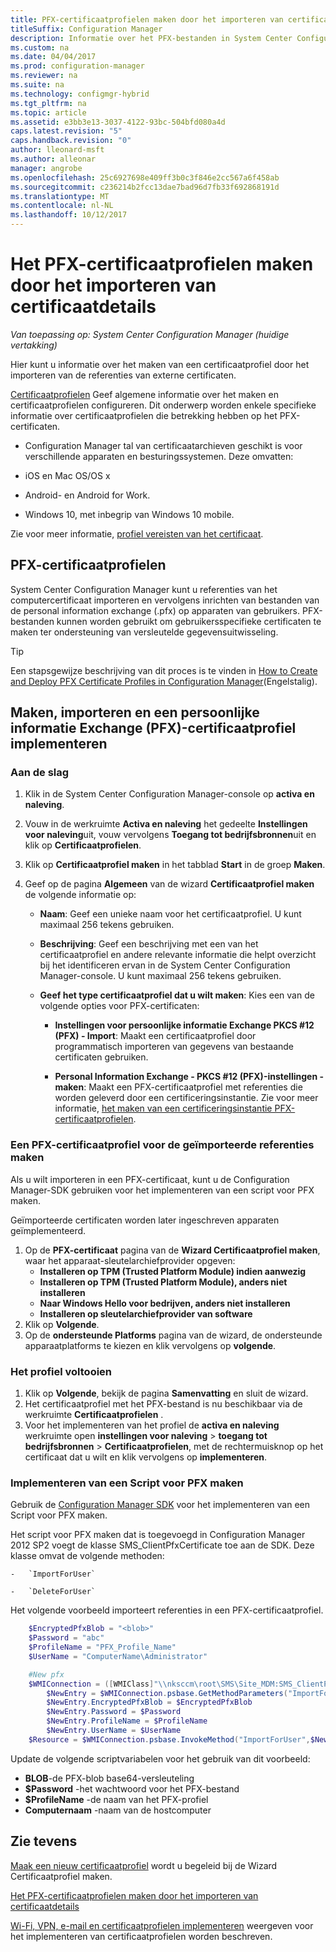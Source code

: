 ```yaml
---
title: PFX-certificaatprofielen maken door het importeren van certificaatdetails
titleSuffix: Configuration Manager
description: Informatie over het PFX-bestanden in System Center Configuration Manager gebruiken voor het genereren van gebruikersspecifieke certificaten die ondersteuning van versleutelde gegevensuitwisseling.
ms.custom: na
ms.date: 04/04/2017
ms.prod: configuration-manager
ms.reviewer: na
ms.suite: na
ms.technology: configmgr-hybrid
ms.tgt_pltfrm: na
ms.topic: article
ms.assetid: e3bb3e13-3037-4122-93bc-504bfd080a4d
caps.latest.revision: "5"
caps.handback.revision: "0"
author: lleonard-msft
ms.author: alleonar
manager: angrobe
ms.openlocfilehash: 25c6927698e409ff3b0c3f846e2cc567a6f458ab
ms.sourcegitcommit: c236214b2fcc13dae7bad96d7fb33f692868191d
ms.translationtype: MT
ms.contentlocale: nl-NL
ms.lasthandoff: 10/12/2017
---
```

# <a name="how-to-create-pfx-certificate-profiles-by-importing-certificate-details"></a>Het PFX-certificaatprofielen maken door het importeren van certificaatdetails

*Van toepassing op: System Center Configuration Manager (huidige vertakking)*


Hier kunt u informatie over het maken van een certificaatprofiel door het importeren van de referenties van externe certificaten.  

[Certificaatprofielen](../../protect/deploy-use/introduction-to-certificate-profiles.md) Geef algemene informatie over het maken en certificaatprofielen configureren. Dit onderwerp worden enkele specifieke informatie over certificaatprofielen die betrekking hebben op het PFX-certificaten.

-  Configuration Manager tal van certificaatarchieven geschikt is voor verschillende apparaten en besturingssystemen.  Deze omvatten:

 -   iOS en Mac OS/OS x
 -   Android- en Android for Work.
 -   Windows 10, met inbegrip van Windows 10 mobile.

Zie voor meer informatie, [profiel vereisten van het certificaat](../../protect/plan-design/prerequisites-for-certificate-profiles.md).

## <a name="pfx-certificate-profiles"></a>PFX-certificaatprofielen
System Center Configuration Manager kunt u referenties van het computercertificaat importeren en vervolgens inrichten van bestanden van de personal information exchange (.pfx) op apparaten van gebruikers. PFX-bestanden kunnen worden gebruikt om gebruikersspecifieke certificaten te maken ter ondersteuning van versleutelde gegevensuitwisseling.

> [!TIP]  
>  Een stapsgewijze beschrijving van dit proces is te vinden in [How to Create and Deploy PFX Certificate Profiles in Configuration Manager](http://blogs.technet.com/b/karanrustagi/archive/2015/09/01/how-to-create-and-deploy-pfx-certificate-profiles-in-configuration-manager.aspx)(Engelstalig).  

## <a name="create-import-and-deploy-a-personal-information-exchange-pfx-certificate-profile"></a>Maken, importeren en een persoonlijke informatie Exchange (PFX)-certificaatprofiel implementeren  

### <a name="get-started"></a>Aan de slag

1.  Klik in de System Center Configuration Manager-console op **activa en naleving**.  
2.  Vouw in de werkruimte **Activa en naleving** het gedeelte **Instellingen voor naleving**uit, vouw vervolgens **Toegang tot bedrijfsbronnen**uit en klik op **Certificaatprofielen**.  

3.  Klik op **Certificaatprofiel maken** in het tabblad **Start** in de groep **Maken**.

4.  Geef op de pagina **Algemeen** van de wizard **Certificaatprofiel maken** de volgende informatie op:  

    -   **Naam**: Geef een unieke naam voor het certificaatprofiel. U kunt maximaal 256 tekens gebruiken.  

    -   **Beschrijving**: Geef een beschrijving met een van het certificaatprofiel en andere relevante informatie die helpt overzicht bij het identificeren ervan in de System Center Configuration Manager-console. U kunt maximaal 256 tekens gebruiken.  

    -   **Geef het type certificaatprofiel dat u wilt maken**: Kies een van de volgende opties voor PFX-certificaten:  

        -   **Instellingen voor persoonlijke informatie Exchange PKCS #12 (PFX) - Import**: Maakt een certificaatprofiel door programmatisch importeren van gegevens van bestaande certificaten gebruiken.  

        -   **Personal Information Exchange - PKCS #12 (PFX)-instellingen - maken**: Maakt een PFX-certificaatprofiel met referenties die worden geleverd door een certificeringsinstantie.  Zie voor meer informatie, [het maken van een certificeringsinstantie PFX-certificaatprofielen](../../mdm/deploy-use/create-pfx-certificate-profiles.md).


### <a name="create-a-pfx-certificate-profile-for-the-imported-credentials"></a>Een PFX-certificaatprofiel voor de geïmporteerde referenties maken

Als u wilt importeren in een PFX-certificaat, kunt u de Configuration Manager-SDK gebruiken voor het implementeren van een script voor PFX maken. 

Geïmporteerde certificaten worden later ingeschreven apparaten geïmplementeerd.

1. Op de **PFX-certificaat** pagina van de **Wizard Certificaatprofiel maken**, waar het apparaat-sleutelarchiefprovider opgeven:
    -   **Installeren op TPM (Trusted Platform Module) indien aanwezig**  
    -   **Installeren op TPM (Trusted Platform Module), anders niet installeren** 
    -   **Naar Windows Hello voor bedrijven, anders niet installeren** 
    -   **Installeren op sleutelarchiefprovider van software** 
2. Klik op **Volgende**. 
3. Op de **ondersteunde Platforms** pagina van de wizard, de ondersteunde apparaatplatforms te kiezen en klik vervolgens op **volgende**.

### <a name="finish-the-profile"></a>Het profiel voltooien

1.  Klik op **Volgende**, bekijk de pagina **Samenvatting** en sluit de wizard.  
2.  Het certificaatprofiel met het PFX-bestand is nu beschikbaar via de werkruimte **Certificaatprofielen** . 
3.  Voor het implementeren van het profiel de **activa en naleving** werkruimte open **instellingen voor naleving** > **toegang tot bedrijfsbronnen** > **Certificaatprofielen**, met de rechtermuisknop op het certificaat dat u wilt en klik vervolgens op **implementeren**. 

### <a name="deploy-a-create-pfx-script"></a>Implementeren van een Script voor PFX maken

Gebruik de [Configuration Manager SDK](http://go.microsoft.com/fwlink/?LinkId=613525) voor het implementeren van een Script voor PFX maken. 

Het script voor PFX maken dat is toegevoegd in Configuration Manager 2012 SP2 voegt de klasse SMS_ClientPfxCertificate toe aan de SDK. Deze klasse omvat de volgende methoden:  

    -   `ImportForUser`  

    -   `DeleteForUser`  

Het volgende voorbeeld importeert referenties in een PFX-certificaatprofiel.

``` powershell
    $EncryptedPfxBlob = "<blob>"  
    $Password = "abc"  
    $ProfileName = "PFX_Profile_Name"  
    $UserName = "ComputerName\Administrator"  

    #New pfx  
    $WMIConnection = ([WMIClass]"\\nksccm\root\SMS\Site_MDM:SMS_ClientPfxCertificate")  
        $NewEntry = $WMIConnection.psbase.GetMethodParameters("ImportForUser")  
        $NewEntry.EncryptedPfxBlob = $EncryptedPfxBlob  
        $NewEntry.Password = $Password  
        $NewEntry.ProfileName = $ProfileName  
        $NewEntry.UserName = $UserName  
    $Resource = $WMIConnection.psbase.InvokeMethod("ImportForUser",$NewEntry,$null)  
```  

Update de volgende scriptvariabelen voor het gebruik van dit voorbeeld:  

   -   **BLOB**\-de PFX-blob base64-versleuteling  
   -   **$Password** -het wachtwoord voor het PFX-bestand  
   -   **$ProfileName** -de naam van het PFX-profiel  
   -   **Computernaam** -naam van de hostcomputer   

## <a name="see-also"></a>Zie tevens
[Maak een nieuw certificaatprofiel](../../protect/deploy-use/create-certificate-profiles.md) wordt u begeleid bij de Wizard Certificaatprofiel maken.

[Het PFX-certificaatprofielen maken door het importeren van certificaatdetails](../../mdm/deploy-use/create-pfx-certificate-profiles.md)

[Wi-Fi, VPN, e-mail en certificaatprofielen implementeren](../../protect/deploy-use/deploy-wifi-vpn-email-cert-profiles.md) weergeven voor het implementeren van certificaatprofielen worden beschreven.